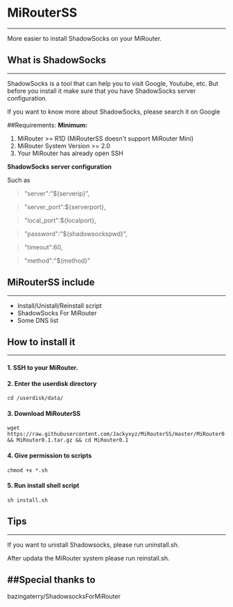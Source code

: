 # MiRouterSS #
--------------------
More easier to install ShadowSocks on your MiRouter.

## What is ShadowSocks
--------------------
ShadowSocks is a tool that can help you to visit Google, Youtube, etc. But before you install it make sure that you have ShadowSocks server configuration.

If you want to know more about ShadowSocks, please search it on Google

##Requirements:
**Minimum:**

1. MiRouter >= R1D (MiRouterSS doesn't support MiRouter Mini)
2. MiRouter System Version >= 2.0
3. Your MiRouter has already open SSH

**ShadowSocks server configuration**

Such as

>    "server":"${serverip}",

>    "server_port":${serverport},

>    "local_port":${localport},

>    "password":"${shadowsockspwd}",

>    "timeout":60,

>    "method":"${method}"

## MiRouterSS include
-----------------------
+ Install/Unistall/Reinstall script
+ ShadowSocks For MiRouter
+ Some DNS list

## How to install it
-----------------------

#### 1. SSH to your MiRouter.

#### 2. Enter the userdisk directory
```
cd /userdisk/data/
```
#### 3. Download MiRouterSS
```
wget https://raw.githubusercontent.com/Jackyxyz/MiRouterSS/master/MiRouter0.1.tar.gz && MiRouter0.1.tar.gz && cd MiRouter0.1
```
#### 4. Give permission to scripts
```
chmod +x *.sh
```
#### 5. Run install shell script
```
sh install.sh
```

## Tips
---------------
If you want to unistall Shadowsocks, please run uninstall.sh.

After updata the MiRouter system please run reinstall.sh.

##Special thanks to
---------------
bazingaterry/ShadowsocksForMiRouter
